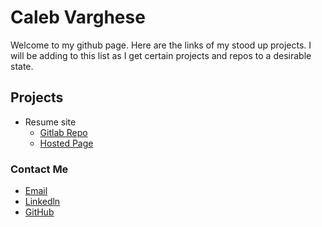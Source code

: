 # Caleb Varghese

Welcome to my github page. Here are the links of my stood up projects. I will be adding to this list as I get certain projects and repos to a desirable state. 

## Projects
- Resume site 
    - [Gitlab Repo](https://github.com/calebvarghese/calebvarghese.github.io/tree/main/resume)
    - [Hosted Page](https://calebvarghese.github.io/resume/)

### Contact Me
- [Email](mailto:rougher-earners-02@icloud.com)
- [Linkedln](https://github.com/calebvarghese)
- [GitHub](https://github.com/calebvarghese)


